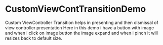 # CustomViewContTransitionDemo
Custom ViewController Transition helps in presenting  and then dismissal of view controller presentation
Here in this demo i have a button with image and when i click on image button the image expand and when i pinch it will resizes 
back to default size.
